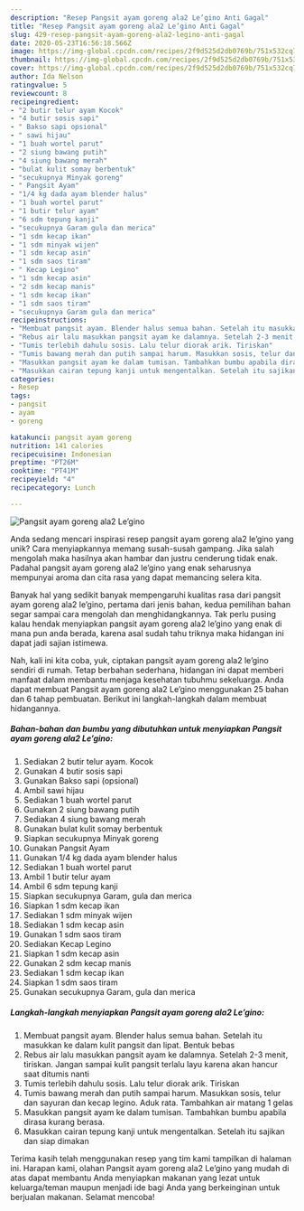 ```yaml
---
description: "Resep Pangsit ayam goreng ala2 Le’gino Anti Gagal"
title: "Resep Pangsit ayam goreng ala2 Le’gino Anti Gagal"
slug: 429-resep-pangsit-ayam-goreng-ala2-legino-anti-gagal
date: 2020-05-23T16:56:18.566Z
image: https://img-global.cpcdn.com/recipes/2f9d525d2db0769b/751x532cq70/pangsit-ayam-goreng-ala2-legino-foto-resep-utama.jpg
thumbnail: https://img-global.cpcdn.com/recipes/2f9d525d2db0769b/751x532cq70/pangsit-ayam-goreng-ala2-legino-foto-resep-utama.jpg
cover: https://img-global.cpcdn.com/recipes/2f9d525d2db0769b/751x532cq70/pangsit-ayam-goreng-ala2-legino-foto-resep-utama.jpg
author: Ida Nelson
ratingvalue: 5
reviewcount: 8
recipeingredient:
- "2 butir telur ayam Kocok"
- "4 butir sosis sapi"
- " Bakso sapi opsional"
- " sawi hijau"
- "1 buah wortel parut"
- "2 siung bawang putih"
- "4 siung bawang merah"
- "bulat kulit somay berbentuk"
- "secukupnya Minyak goreng"
- " Pangsit Ayam"
- "1/4 kg dada ayam blender halus"
- "1 buah wortel parut"
- "1 butir telur ayam"
- "6 sdm tepung kanji"
- "secukupnya Garam gula dan merica"
- "1 sdm kecap ikan"
- "1 sdm minyak wijen"
- "1 sdm kecap asin"
- "1 sdm saos tiram"
- " Kecap Legino"
- "1 sdm kecap asin"
- "2 sdm kecap manis"
- "1 sdm kecap ikan"
- "1 sdm saos tiram"
- "secukupnya Garam gula dan merica"
recipeinstructions:
- "Membuat pangsit ayam. Blender halus semua bahan. Setelah itu masukkan ke dalam kulit pangsit dan lipat. Bentuk bebas"
- "Rebus air lalu masukkan pangsit ayam ke dalamnya. Setelah 2-3 menit, tiriskan. Jangan sampai kulit pangsit terlalu layu karena akan hancur saat ditumis nanti"
- "Tumis terlebih dahulu sosis. Lalu telur diorak arik. Tiriskan"
- "Tumis bawang merah dan putih sampai harum. Masukkan sosis, telur dan sayuran dan kecap legino. Aduk rata. Tambahkan air matang 1 gelas"
- "Masukkan pangsit ayam ke dalam tumisan. Tambahkan bumbu apabila dirasa kurang berasa."
- "Masukkan cairan tepung kanji untuk mengentalkan. Setelah itu sajikan dan siap dimakan"
categories:
- Resep
tags:
- pangsit
- ayam
- goreng

katakunci: pangsit ayam goreng 
nutrition: 141 calories
recipecuisine: Indonesian
preptime: "PT26M"
cooktime: "PT41M"
recipeyield: "4"
recipecategory: Lunch

---
```



![Pangsit ayam goreng ala2 Le’gino](https://img-global.cpcdn.com/recipes/2f9d525d2db0769b/751x532cq70/pangsit-ayam-goreng-ala2-legino-foto-resep-utama.jpg)

Anda sedang mencari inspirasi resep pangsit ayam goreng ala2 le’gino yang unik? Cara menyiapkannya memang susah-susah gampang. Jika salah mengolah maka hasilnya akan hambar dan justru cenderung tidak enak. Padahal pangsit ayam goreng ala2 le’gino yang enak seharusnya mempunyai aroma dan cita rasa yang dapat memancing selera kita.



Banyak hal yang sedikit banyak mempengaruhi kualitas rasa dari pangsit ayam goreng ala2 le’gino, pertama dari jenis bahan, kedua pemilihan bahan segar sampai cara mengolah dan menghidangkannya. Tak perlu pusing kalau hendak menyiapkan pangsit ayam goreng ala2 le’gino yang enak di mana pun anda berada, karena asal sudah tahu triknya maka hidangan ini dapat jadi sajian istimewa.


Nah, kali ini kita coba, yuk, ciptakan pangsit ayam goreng ala2 le’gino sendiri di rumah. Tetap berbahan sederhana, hidangan ini dapat memberi manfaat dalam membantu menjaga kesehatan tubuhmu sekeluarga. Anda dapat membuat Pangsit ayam goreng ala2 Le’gino menggunakan 25 bahan dan 6 tahap pembuatan. Berikut ini langkah-langkah dalam membuat hidangannya.

<!--inarticleads1-->

##### Bahan-bahan dan bumbu yang dibutuhkan untuk menyiapkan Pangsit ayam goreng ala2 Le’gino:

1. Sediakan 2 butir telur ayam. Kocok
1. Gunakan 4 butir sosis sapi
1. Gunakan  Bakso sapi (opsional)
1. Ambil  sawi hijau
1. Sediakan 1 buah wortel parut
1. Gunakan 2 siung bawang putih
1. Sediakan 4 siung bawang merah
1. Gunakan bulat kulit somay berbentuk
1. Siapkan secukupnya Minyak goreng
1. Gunakan  Pangsit Ayam
1. Gunakan 1/4 kg dada ayam blender halus
1. Sediakan 1 buah wortel parut
1. Ambil 1 butir telur ayam
1. Ambil 6 sdm tepung kanji
1. Siapkan secukupnya Garam, gula dan merica
1. Siapkan 1 sdm kecap ikan
1. Sediakan 1 sdm minyak wijen
1. Sediakan 1 sdm kecap asin
1. Gunakan 1 sdm saos tiram
1. Sediakan  Kecap Legino
1. Siapkan 1 sdm kecap asin
1. Gunakan 2 sdm kecap manis
1. Sediakan 1 sdm kecap ikan
1. Siapkan 1 sdm saos tiram
1. Gunakan secukupnya Garam, gula dan merica




<!--inarticleads2-->

##### Langkah-langkah menyiapkan Pangsit ayam goreng ala2 Le’gino:

1. Membuat pangsit ayam. Blender halus semua bahan. Setelah itu masukkan ke dalam kulit pangsit dan lipat. Bentuk bebas
1. Rebus air lalu masukkan pangsit ayam ke dalamnya. Setelah 2-3 menit, tiriskan. Jangan sampai kulit pangsit terlalu layu karena akan hancur saat ditumis nanti
1. Tumis terlebih dahulu sosis. Lalu telur diorak arik. Tiriskan
1. Tumis bawang merah dan putih sampai harum. Masukkan sosis, telur dan sayuran dan kecap legino. Aduk rata. Tambahkan air matang 1 gelas
1. Masukkan pangsit ayam ke dalam tumisan. Tambahkan bumbu apabila dirasa kurang berasa.
1. Masukkan cairan tepung kanji untuk mengentalkan. Setelah itu sajikan dan siap dimakan




Terima kasih telah menggunakan resep yang tim kami tampilkan di halaman ini. Harapan kami, olahan Pangsit ayam goreng ala2 Le’gino yang mudah di atas dapat membantu Anda menyiapkan makanan yang lezat untuk keluarga/teman maupun menjadi ide bagi Anda yang berkeinginan untuk berjualan makanan. Selamat mencoba!
